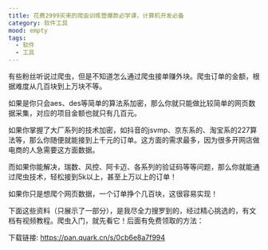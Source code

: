 ```yaml
---
title: 花费2999买来的爬虫训练营爆款必学课，计算机开发必备
category: 软件工具
mood: empty
tags:
  - 软件
  - 工具
---
```


有些粉丝听说过爬虫，但是不知道怎么通过爬虫接单赚外块。爬虫订单的金额，根据难度从几百块到上万块不等。

如果是你只会aes、des等简单的算法系加密，那么你就只能做比较简单的网页数据采集，对应的项目金额也就只有几百元。

如果你掌握了大厂系列的技术加密，如抖音的jsvmp、京东系的、淘宝系的227算法等，那么你随便就能接到上千元的订单。这方面的需求最多，因为很多开网店做电商的人急需要这方面数据。

而如果你能解决，瑞数、风控、阿卡迈、各系列的验证码等等问题，那么你就能通过爬虫技术，轻松接到5k以上，甚至上万以上的订单！

如果你只是想爬个网页数据，一个订单挣个几百块，这很容易实现！

下面这些资料（只展示了一部分），是我尽全力搜罗到的，经过精心挑选的，有文档有视频教程。爬虫入门，就先看它！后面有免费领取的方法：

下载链接: https://pan.quark.cn/s/0cb6e8a7f994








